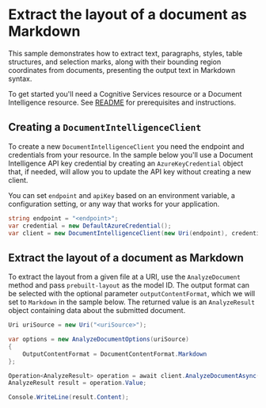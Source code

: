 # Extract the layout of a document as Markdown

This sample demonstrates how to extract text, paragraphs, styles, table structures, and selection marks, along with their bounding region coordinates from documents, presenting the output text in Markdown syntax.

To get started you'll need a Cognitive Services resource or a Document Intelligence resource. See [README][README] for prerequisites and instructions.

## Creating a `DocumentIntelligenceClient`

To create a new `DocumentIntelligenceClient` you need the endpoint and credentials from your resource. In the sample below you'll use a Document Intelligence API key credential by creating an `AzureKeyCredential` object that, if needed, will allow you to update the API key without creating a new client.

You can set `endpoint` and `apiKey` based on an environment variable, a configuration setting, or any way that works for your application.

```C# Snippet:CreateDocumentIntelligenceClient
string endpoint = "<endpoint>";
var credential = new DefaultAzureCredential();
var client = new DocumentIntelligenceClient(new Uri(endpoint), credential);
```

## Extract the layout of a document as Markdown

To extract the layout from a given file at a URI, use the `AnalyzeDocument` method and pass `prebuilt-layout` as the model ID. The output format can be selected with the optional parameter `outputContentFormat`, which we will set to `Markdown` in the sample below. The returned value is an `AnalyzeResult` object containing data about the submitted document.

```C# Snippet:DocumentIntelligenceExtractLayoutAsMarkdownAsync
Uri uriSource = new Uri("<uriSource>");

var options = new AnalyzeDocumentOptions(uriSource)
{
    OutputContentFormat = DocumentContentFormat.Markdown
};

Operation<AnalyzeResult> operation = await client.AnalyzeDocumentAsync(WaitUntil.Completed, "prebuilt-layout", options);
AnalyzeResult result = operation.Value;

Console.WriteLine(result.Content);
```

[README]: https://github.com/Azure/azure-sdk-for-net/tree/main/sdk/documentintelligence/Azure.AI.DocumentIntelligence#getting-started
